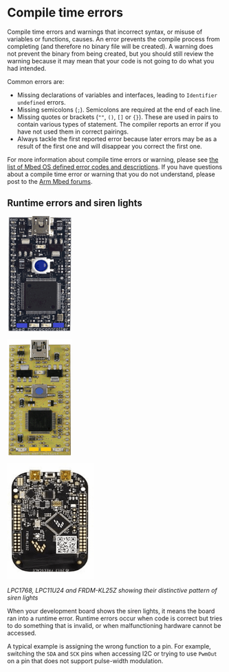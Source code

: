 # Compile time errors

Compile time errors and warnings that incorrect syntax, or misuse of variables or functions, causes. An error prevents the compile process from completing (and therefore no binary file will be created). A warning does not prevent the binary from being created, but you should still review the warning because it may mean that your code is not going to do what you had intended.

Common errors are:

- Missing declarations of variables and interfaces, leading to `Identifier undefined` errors.
- Missing semicolons (`;`). Semicolons are required at the end of each line.
- Missing quotes or brackets (`""`, `()`, `[]` or `{}`). These are used in pairs to contain various types of statement. The compiler reports an error if you have not used them in correct pairings.
- Always tackle the first reported error because later errors may be as a result of the first one and will disappear you correct the first one.

For more information about compile time errors or warning, please see [the list of Mbed OS defined error codes and descriptions](../apis/error-handling.html#list-of-mbed-os-defined-error-codes-and-descriptions). If you have questions about a compile time error or warning that you do not understand, please post to the [Arm Mbed forums](https://os.mbed.com/questions/).

## Runtime errors and siren lights

<span class="images">![LPC1768 siren lights](../images/lights1.gif)</span>

<span class="images">![LPC11U24 siren lights](../images/lights2.gif)</span>

<span class="images">![FRMD-KL25Z siren lights](../images/lights3.gif)</span>

*LPC1768, LPC11U24 and FRDM-KL25Z showing their distinctive pattern of siren lights*

When your development board shows the siren lights, it means the board ran into a runtime error. Runtime errors occur when code is correct but tries to do something that is invalid, or when malfunctioning hardware cannot be accessed.

A typical example is assigning the wrong function to a pin. For example, switching the `SDA` and `SCK` pins when accessing I2C or trying to use `PwmOut` on a pin that does not support pulse-width modulation.

